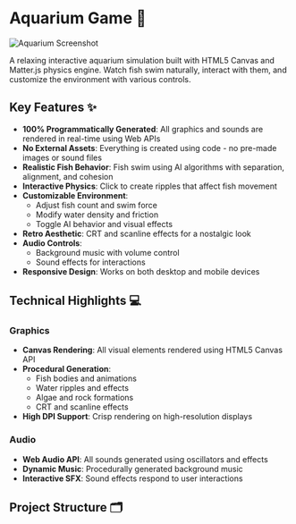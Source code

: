 # Aquarium Game 🐠

![Aquarium Screenshot](src/assets/images/aquarium-screenshot.png)

A relaxing interactive aquarium simulation built with HTML5 Canvas and Matter.js physics engine. Watch fish swim naturally, interact with them, and customize the environment with various controls.

## Key Features ✨

- **100% Programmatically Generated**: All graphics and sounds are rendered in real-time using Web APIs
- **No External Assets**: Everything is created using code - no pre-made images or sound files
- **Realistic Fish Behavior**: Fish swim using AI algorithms with separation, alignment, and cohesion
- **Interactive Physics**: Click to create ripples that affect fish movement
- **Customizable Environment**:
  - Adjust fish count and swim force
  - Modify water density and friction
  - Toggle AI behavior and visual effects
- **Retro Aesthetic**: CRT and scanline effects for a nostalgic look
- **Audio Controls**:
  - Background music with volume control
  - Sound effects for interactions
- **Responsive Design**: Works on both desktop and mobile devices

## Technical Highlights 💻

### Graphics
- **Canvas Rendering**: All visual elements rendered using HTML5 Canvas API
- **Procedural Generation**:
  - Fish bodies and animations
  - Water ripples and effects
  - Algae and rock formations
  - CRT and scanline effects
- **High DPI Support**: Crisp rendering on high-resolution displays

### Audio
- **Web Audio API**: All sounds generated using oscillators and effects
- **Dynamic Music**: Procedurally generated background music
- **Interactive SFX**: Sound effects respond to user interactions

## Project Structure 🗂️ 
